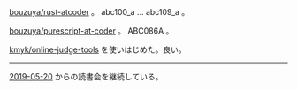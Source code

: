 [bouzuya/rust-atcoder][] 。 abc100_a ... abc109_a 。

[bouzuya/purescript-at-coder][] 。 ABC086A 。

[kmyk/online-judge-tools][] を使いはじめた。良い。

---

[2019-05-20][] からの読書会を継続している。

[2019-05-20]: https://blog.bouzuya.net/2019/05/20/
[bouzuya/purescript-at-coder]: https://github.com/bouzuya/purescript-at-coder
[bouzuya/rust-atcoder]: https://github.com/bouzuya/rust-atcoder
[kmyk/online-judge-tools]: https://github.com/kmyk/online-judge-tools
